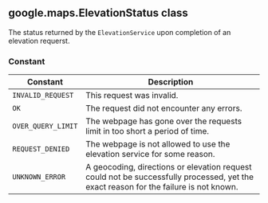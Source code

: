<h2 id="ElevationStatus">
google.maps.ElevationStatus
class
</h2><p>The status returned by the <code>ElevationService</code> upon completion of an elevation requerst.</p><h3 id="devsite_header_138">Constant</h3><table summary="class ElevationStatus - Constants" width="100%">
<thead>
<tr><th>Constant</th>
<th>Description</th>
</tr></thead>
<tbody>
<tr>
<td><code>INVALID_REQUEST</code></td>
<td>This request was invalid.</td>
</tr>
<tr>
<td><code>OK</code></td>
<td>The request did not encounter any errors.</td>
</tr>
<tr>
<td><code>OVER_QUERY_LIMIT</code></td>
<td>The webpage has gone over the requests limit in too short a period of time.</td>
</tr>
<tr>
<td><code>REQUEST_DENIED</code></td>
<td>The webpage is not allowed to use the elevation service for some reason.</td>
</tr>
<tr>
<td><code>UNKNOWN_ERROR</code></td>
<td>A geocoding, directions or elevation request could not be successfully processed, yet the exact reason for the failure is not known.</td>
</tr>
</tbody>
</table>